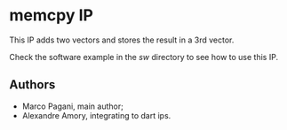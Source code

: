 
# memcpy IP

This IP adds two vectors and stores the result in a 3rd vector.

Check the software example in the *sw* directory to see how to use this IP.

## Authors

- Marco Pagani, main author;
- Alexandre Amory, integrating to dart ips.
